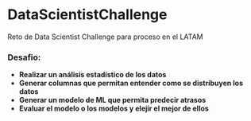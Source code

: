# DataScientistChallenge

Reto de Data Scientist Challenge para proceso en el LATAM

### Desafio:
- **Realizar un análisis estadístico de los datos**
- **Generar columnas que permitan entender como se distribuyen los datos**
- **Generar un modelo de ML que permita predecir atrasos**
- **Evaluar el modelo o los modelos y elejir el mejor de ellos**

